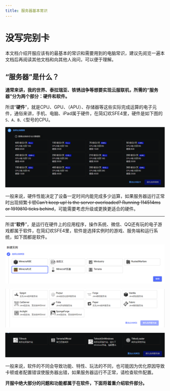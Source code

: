 ```yaml
---
title: 服务器基本常识
---
```


# 没写完别卡

本文档介绍开服应该有的最基本的常识和需要用到的电脑常识，建议先阅览一遍本文档后再阅读其他文档和向其他人询问，可以便于理解。

## “服务器”是什么？

**通常来讲，我的世界、泰拉瑞亚、铁锈战争等想要实现云服联机，所需的“服务器”分为两个部分：硬件和软件。**

所谓“**硬件**”，就是CPU、GPU、（APU）、存储器等这些实际完成运算的电子元件，通俗来讲，手机、电脑、iPad属于硬件，在简幻欢SFE4里，硬件是如下图的`S、A、B、C`型号的CPU。

![高端MV就是不一样，这个MyGO这个影色舞确实啊，节奏好劲鼓点足口味正啊，帧数多还不崩坏，溜起来确实爽，我们战队那个ADC，他不溜不行的](../static/img/pages/commonsense-1.png)

一般来说，硬件性能决定了设备一定时间内能完成多少运算，如果服务器运行正常时出现频繁卡顿~~Can't keep up! Is the server overloaded? Running 114514ms or 1919810 ticks behind~~，可能需要考虑升级或更换更适合的硬件。

-----

所谓“**软件**”，是运行在硬件上的应用程序，操作系统、微信、QQ还有玩的电子游戏都属于软件，在简幻欢SFE4里，软件是选择实例时的游戏、服务端和运行系统，如下图都是软件。

![残りの人生、わたくしにくださいませんか？](../static/img/pages/commonsense-2.png)

![終わらせてあげる](../static/img/pages/commonsense-3.png)

![BV14C4y1f74q](../static/img/pages/commonsense-4.png)

一般来说，软件的不同会导致功能、特性、玩法的不同，也可能因为优化原因导致卡顿或者配置错误使服务器出错，如果服务器运行不正常，请检查软件配置。

**开服中绝大部分的问题和功能都属于在软件，下面将着重介绍软件部分。**

## 


